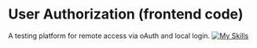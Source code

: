 # User Authorization (frontend code)

A testing platform for remote access via oAuth and local login.
[![My Skills](https://skills.thijs.gg/icons?i=mongodb,nodejs,react)](https://skills.thijs.gg)
